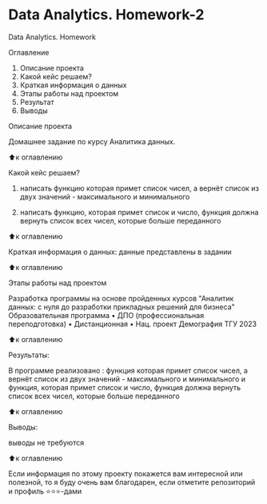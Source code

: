 # Data Analytics. Homework-2
Data Analytics. Homework 

Оглавление
1. Описание проекта
2. Какой кейс решаем?
3. Краткая информация о данных
4. Этапы работы над проектом
5. Результат
6. Выводы

Описание проекта

Домашнее задание по курсу Аналитика данных.

⬆️к оглавлению

Какой кейс решаем?

1) написать функцию которая примет список чисел, а вернёт список из двух значений - максимального и минимального

2) написать функцию, которая примет список и число, функция должна вернуть список всех чисел, которые больше переданного


⬆️к оглавлению


Краткая информация о данных: данные представлены в задании



⬆️к оглавлению

Этапы работы над проектом

Разработка программы на основе пройденных курсов "Аналитик данных: с нуля до разработки прикладных решений для бизнеса"
Образовательная программа • ДПО (профессиональная переподготовка) • Дистанционная • Нац. проект Демография ТГУ 2023

⬆️к оглавлению

Результаты:

В программе реализовано : функция которая примет список чисел, а вернёт список из двух значений - максимального и минимального и функция, которая примет список и число, функция должна вернуть список всех чисел, которые больше переданного

⬆️к оглавлению

Выводы:

выводы не требуются

⬆️к оглавлению

Если информация по этому проекту покажется вам интересной или полезной, то я буду очень вам благодарен, если отметите репозиторий и профиль ⭐️⭐️⭐️-дами

